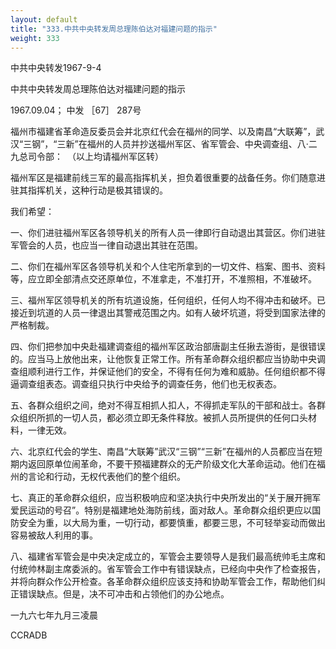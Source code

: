 ```yaml
---
layout: default
title: "333.中共中央转发周总理陈伯达对福建问题的指示"
weight: 333
---
```


中共中央转发1967-9-4

中共中央转发周总理陈伯达对福建问题的指示

1967.09.04； 中发 ［67］ 287号

福州市福建省革命造反委员会并北京红代会在福州的同学、以及南昌“大联筹”，武汉“三钢”，“三新”在福州的人员并抄送福州军区、省军管会、中央调查组、八·二九总司令部：　（以上均请福州军区转）

福州军区是福建前线三军的最高指挥机关，担负着很重要的战备任务。你们随意进驻其指挥机关，这种行动是极其错误的。

我们希望：

一、你们进驻福州军区各领导机关的所有人员一律即行自动退出其营区。你们进驻军管会的人员，也应当一律自动退出其驻在范围。

二、你们在福州军区各领导机关和个人住宅所拿到的一切文件、档案、图书、资料等，应立即全部清点交还原单位，不准拿走，不准打开，不准照相，不准破坏。

三、福州军区领导机关的所有坑道设施，任何组织，任何人均不得冲击和破坏。已接近到坑道的人员一律退出其警戒范围之内。如有人破坏坑道，将受到国家法律的严格制裁。

四、你们把参加中央赴福建调查组的福州军区政治部唐副主任揪去游街，是很错误的。应当马上放他出来，让他恢复正常工作。所有革命群众组织都应当协助中央调查组顺利进行工作，并保证他们的安全，不得有任何为难和威胁。任何组织都不得逼调查组表态。调查组只执行中央给予的调查任务，他们也无权表态。

五、各群众组织之间，绝对不得互相抓人扣人，不得抓走军队的干部和战士。各群众组织所抓的一切人员，都必须立即无条件释放。被抓人员所提供的任何口头材料，一律无效。

六、北京红代会的学生、南昌“大联筹”武汉“三钢”“三新”在福州的人员都应当在短期内返回原单位闹革命，不要干预福建群众的无产阶级文化大革命运动。他们在福州的言论和行动，无权代表他们的整个组织。

七、真正的革命群众组织，应当积极响应和坚决执行中央所发出的“关于展开拥军爱民运动的号召”。特别是福建地处海防前线，面对敌人。革命群众组织更应以国防安全为重，以大局为重，一切行动，都要慎重，都要三思，不可轻举妄动而做出容易被敌人利用的事。

八、福建省军管会是中央决定成立的，军管会主要领导人是我们最高统帅毛主席和付统帅林副主席委派的。省军管会工作中有错误缺点，已经向中央作了检查报告，并将向群众作公开检查。各革命群众组织应该支持和协助军管会工作，帮助他们纠正错误缺点。但是，决不可冲击和占领他们的办公地点。

一九六七年九月三凌晨

CCRADB

